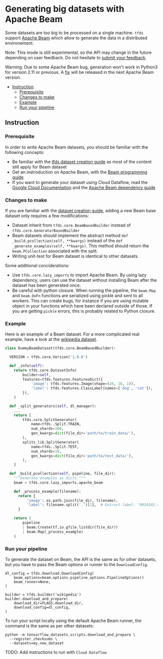 # Generating big datasets with Apache Beam

Some datasets are too big to be processed on a single machine. `tfds` support
[Apache Beam](https://beam.apache.org/) which allow to generate the data in a
distributed environement.

Note: This mode is still experimental, so the API may change in the future
depending on user feedback. Do not hesitate to
[submit your feedback](https://github.com/tensorflow/datasets/issues/new?assignees=&labels=enhancement&template=feature_request.md&title=).

Warning: Due to some Apache Beam bug, generation won't work in Python3 for
version 2.11 or previous. A
[fix](https://github.com/apache/beam/commit/46a70a8b4691a169c9e018299765e1bdb88239f4)
will be released in the next Apache Beam version.

*   [Instruction](#instruction)
    *   [Prerequisite](#prerequisite)
    *   [Changes to make](#changes-to-make)
    *   [Example](#example)
    *   [Run your pipeline](#run-your-pipeline)

## Instruction

### Prerequisite

In order to write Apache Beam datasets, you should be familiar with the
following concepts:

*   Be familiar with the
    [tfds dataset creation guide](https://github.com/tensorflow/datasets/tree/master/docs/add_dataset.md)
    as most of the content still apply for Beam dataset
*   Get an instroduction on Apache Beam, with the
    [Beam programming guide](https://beam.apache.org/documentation/programming-guide/)
*   If you want to generate your dataset using Cloud Dataflow, read the
    [Google Cloud Documentation](https://cloud.google.com/dataflow/docs/quickstarts/quickstart-python)
    and the
    [Apache Beam dependency guide](https://beam.apache.org/documentation/sdks/python-pipeline-dependencies/)

### Changes to make

If you are familiar with the
[dataset creation guide](https://github.com/tensorflow/datasets/tree/master/docs/add_dataset.md),
adding a new Beam base dataset only requires a few modifications:

*   Dataset inherit from `tfds.core.BeamBasedBuilder` instead of
    `tfds.core.GeneratorBasedBuilder`
*   Beam datasets should implement the abstract method `def
    _build_pcollection(self, **kwargs)` instead of the `def
    _generate_examples(self, **kwargs)`. This method should return the
    `beam.PCollection` associated with the split.
*   Writing unit-test for Beam dataset is identical to other datasets.

Some additional conciderations:

*   Use `tfds.core.lazy_imports` to import Apache Beam. By using lazy
    dependency, users can use the dataset without installing Beam after the
    dataset has been generated once.
*   Be careful with python closure. When running the pipeline, the `beam.Map`
    and `beam.DoFn` functions are serialized using pickle and sent to all
    workers. This can create bugs, for instance if you are using mutable object
    in your functions which have been declared outside of those. If you are
    getting `pickle` errors, this is probably related to Python closure.

### Example

Here is an example of a Beam dataset. For a more complicated real example, have
a look at the
[wikipedia dataset](https://github.com/tensorflow/datasets/tree/master/tensorflow_datasets/text/wikipedia.py).

```python
class DummyBeamDataset(tfds.core.BeamBasedBuilder):

  VERSION = tfds.core.Version('1.0.0')

  def _info(self):
    return tfds.core.DatasetInfo(
        builder=self,
        features=tfds.features.FeaturesDict({
            'image': tfds.features.Image(shape=(16, 16, 1)),
            'label': tfds.features.ClassLabel(names=['dog', 'cat']),
        }),
    )

  def _split_generators(self, dl_manager):
    ...
    return [
        tfds.core.SplitGenerator(
            name=tfds..Split.TRAIN,
            num_shards=100,
            gen_kwargs=dict(file_dir='path/to/train_data/'),
        ),
        splits_lib.SplitGenerator(
            name=tfds..Split.TEST,
            num_shards=10,
            gen_kwargs=dict(file_dir='path/to/test_data/'),
        ),
    ]

  def _build_pcollection(self, pipeline, file_dir):
    """Generate examples as dicts."""
    beam = tfds.core.lazy_imports.apache_beam

    def _process_example(filename):
      return {
          'image': os.path.join(file_dir, filename),
          'label': filename.split('.')[1],  # Extract label: "0010102.dog.jpeg"
      }

    return (
        pipeline
        | beam.Create(tf.io.gfile.listdir(file_dir))
        | beam.Map(_process_example)
    )

```

### Run your pipeline

To generate the dataset on Beam, the API is the same as for other datasets, but
you have to pass the Beam options or runner to the `DownloadConfig`.

```
dl_config = tfds.download.DownloadConfig(
    beam_options=beam.options.pipeline_options.PipelineOptions()
    beam_runner=None,
)

builder = tfds.builder('wikipedia')
builder.download_and_prepare(
    download_dir=FLAGS.download_dir,
    download_config=dl_config,
)
```

To run your script locally using the default Apache Beam runner, the command is
the same as per other datasets:

```
python -m tensorflow_datasets.scripts.download_and_prepare \
  --register_checksums \
  --datasets=my_new_dataset
```

TODO: Add instructions to run with `Cloud Dataflow`
